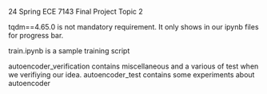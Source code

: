 24 Spring ECE 7143 Final Project Topic 2

tqdm==4.65.0 is not mandatory requirement. It only shows in our ipynb files for progress bar. 

train.ipynb is a sample training script

autoencoder_verification contains miscellaneous and a various of test when we verifiying our idea. 
autoencoder_test contains some experiments about autoencoder

